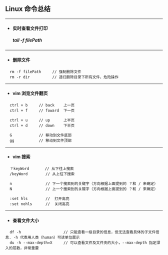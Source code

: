 ## Linux 命令总结

---
- #### 实时查看文件打印
  ##### tail -f filePath

---
- #### 删除文件
```
  rm -f filePath     // 强制删除文件
  rm -r dir          // 递归删除目录下所有文件，危险操作
```


---
- #### vim 浏览文件翻页
```
  ctrl + b     // back    上一页
  ctrl + f     // foward  下一页

  ctrl + u     // up      上半页
  ctrl + d     // down    下半页

  G            // 移动到文件底部
  gg           // 移动到文件顶部
```


---
- #### vim 搜索
```
  ？keyWord       // 从下往上搜索
  /keyWord        // 从上往下搜索

  n               // 下一个搜索到的关键字（方向根据上面提到的 ？和 / 来确定）
  N               // 上一个搜索到的关键字（方向根据上面提到的 ？和 / 来确定）

  :set hls        //  打开高亮
  :set nohls      //  关闭高亮
```



---
- #### 查看文件大小
```
  df -h                   // 只能查看一级目录的信息，但无法查看具体的子文件信息. -h 代表用人类（human）可读单位展示
  du -h --max-depth=X     // 可以查看文件及文件夹的大小，--max-depth 指定深入的层数，非常重要
```
